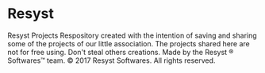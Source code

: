 # Resyst

Resyst Projects Respository created with the intention of saving and sharing some of the projects of our little association. The projects shared here are not for free using. Don't steal others creations. Made by the Resyst ® Softwares™ team. © 2017 Resyst Softwares. All rights reserved.
